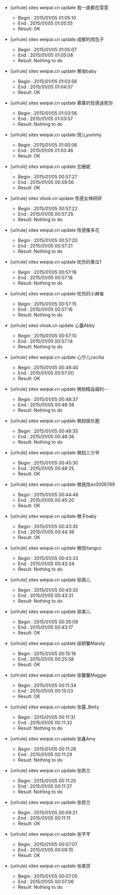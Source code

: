 * [urlrule] sites weipai.cn update 我一直都在雯雯

    * Begin : 2015/01/05 01:05:10
    * End   : 2015/01/05 01:05:55
    * Result: OK

* [urlrule] sites weipai.cn update 成都的肉包子

    * Begin : 2015/01/05 01:05:07
    * End   : 2015/01/05 01:05:08
    * Result: Nothing to do

* [urlrule] sites weipai.cn update 懒虫baby

    * Begin : 2015/01/05 01:03:58
    * End   : 2015/01/05 01:04:57
    * Result: OK

* [urlrule] sites weipai.cn update 慕慕的性感迷死你

    * Begin : 2015/01/05 01:03:56
    * End   : 2015/01/05 01:03:57
    * Result: Nothing to do

* [urlrule] sites weipai.cn update 悦儿yummy

    * Begin : 2015/01/05 01:00:06
    * End   : 2015/01/05 01:03:46
    * Result: OK

* [urlrule] sites weipai.cn update 恋姗妮

    * Begin : 2015/01/05 00:57:27
    * End   : 2015/01/05 00:59:56
    * Result: OK

* [urlrule] sites vlook.cn update 性感女神研研

    * Begin : 2015/01/05 00:57:22
    * End   : 2015/01/05 00:57:25
    * Result: Nothing to do

* [urlrule] sites weipai.cn update 性感像多花

    * Begin : 2015/01/05 00:57:20
    * End   : 2015/01/05 00:57:21
    * Result: Nothing to do

* [urlrule] sites weipai.cn update 忧伤的黄瓜1

    * Begin : 2015/01/05 00:57:18
    * End   : 2015/01/05 00:57:18
    * Result: Nothing to do

* [urlrule] sites weipai.cn update 忧伤的小麻雀

    * Begin : 2015/01/05 00:57:15
    * End   : 2015/01/05 00:57:16
    * Result: Nothing to do

* [urlrule] sites vlook.cn update 心蕾Abby

    * Begin : 2015/01/05 00:57:10
    * End   : 2015/01/05 00:57:14
    * Result: Nothing to do

* [urlrule] sites weipai.cn update 心宁儿cecilia

    * Begin : 2015/01/05 00:48:40
    * End   : 2015/01/05 00:57:00
    * Result: OK

* [urlrule] sites weipai.cn update 微拍精品福利--

    * Begin : 2015/01/05 00:48:37
    * End   : 2015/01/05 00:48:38
    * Result: Nothing to do

* [urlrule] sites weipai.cn update 微拍娱乐圈

    * Begin : 2015/01/05 00:48:35
    * End   : 2015/01/05 00:48:36
    * Result: Nothing to do

* [urlrule] sites weipai.cn update 微拍三少爷

    * Begin : 2015/01/05 00:45:30
    * End   : 2015/01/05 00:48:25
    * Result: OK

* [urlrule] sites weipai.cn update 微我信av0006789

    * Begin : 2015/01/05 00:44:46
    * End   : 2015/01/05 00:45:20
    * Result: OK

* [urlrule] sites weipai.cn update 微子baby

    * Begin : 2015/01/05 00:43:35
    * End   : 2015/01/05 00:44:36
    * Result: OK

* [urlrule] sites weipai.cn update 微信itangcc

    * Begin : 2015/01/05 00:43:33
    * End   : 2015/01/05 00:43:34
    * Result: Nothing to do

* [urlrule] sites weipai.cn update 徐茜儿

    * Begin : 2015/01/05 00:43:30
    * End   : 2015/01/05 00:43:31
    * Result: Nothing to do

* [urlrule] sites weipai.cn update 徐美儿

    * Begin : 2015/01/05 00:26:09
    * End   : 2015/01/05 00:43:17
    * Result: OK

* [urlrule] sites weipai.cn update 徐妍馨Mandy

    * Begin : 2015/01/05 00:15:16
    * End   : 2015/01/05 00:25:58
    * Result: OK

* [urlrule] sites weipai.cn update 张馨馨Maggie

    * Begin : 2015/01/05 00:11:34
    * End   : 2015/01/05 00:15:03
    * Result: OK

* [urlrule] sites weipai.cn update 张露_Betty

    * Begin : 2015/01/05 00:11:31
    * End   : 2015/01/05 00:11:32
    * Result: Nothing to do

* [urlrule] sites weipai.cn update 张鑫Amy

    * Begin : 2015/01/05 00:11:28
    * End   : 2015/01/05 00:11:29
    * Result: Nothing to do

* [urlrule] sites weipai.cn update 张若兰

    * Begin : 2015/01/05 00:11:25
    * End   : 2015/01/05 00:11:27
    * Result: Nothing to do

* [urlrule] sites weipai.cn update 张若兰

    * Begin : 2015/01/05 00:09:21
    * End   : 2015/01/05 00:11:11
    * Result: OK

* [urlrule] sites weipai.cn update 张芊芊

    * Begin : 2015/01/05 00:07:07
    * End   : 2015/01/05 00:09:10
    * Result: OK

* [urlrule] sites weipai.cn update 张美荧

    * Begin : 2015/01/05 00:07:05
    * End   : 2015/01/05 00:07:06
    * Result: Nothing to do

